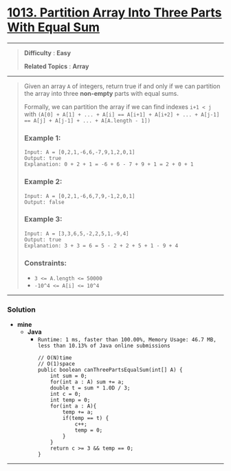 # [1013. Partition Array Into Three Parts With Equal Sum](https://leetcode.com/problems/partition-array-into-three-parts-with-equal-sum/)

---

> **Difficulty** : **Easy**
>
> **Related Topics** : **Array**

---

> Given an array `A` of integers, return true if and only if we can partition the array into three **non-empty** parts with equal sums.
>
> Formally, we can partition the array if we can find indexes `i+1 < j` with `(A[0] + A[1] + ... + A[i] == A[i+1] + A[i+2] + ... + A[j-1] == A[j] + A[j-1] + ... + A[A.length - 1])`
>
>
>
> ### Example 1:
> ```
> Input: A = [0,2,1,-6,6,-7,9,1,2,0,1]
> Output: true
> Explanation: 0 + 2 + 1 = -6 + 6 - 7 + 9 + 1 = 2 + 0 + 1
> ```
>
> ### Example 2:
> ```
> Input: A = [0,2,1,-6,6,7,9,-1,2,0,1]
> Output: false
> ```
>
> ### Example 3:
> ```
> Input: A = [3,3,6,5,-2,2,5,1,-9,4]
> Output: true
> Explanation: 3 + 3 = 6 = 5 - 2 + 2 + 5 + 1 - 9 + 4
> ```
>
> ### Constraints:
> * `3 <= A.length <= 50000`
> * `-10^4 <= A[i] <= 10^4`

---


### Solution
* **mine**
  * **Java**
    * `Runtime: 1 ms, faster than 100.00%, Memory Usage: 46.7 MB, less than 10.13% of Java online submissions`
      ```
      // O(N)time
      // O(1)space
      public boolean canThreePartsEqualSum(int[] A) {
          int sum = 0;
          for(int a : A) sum += a;
          double t = sum * 1.0D / 3;
          int c = 0;
          int temp = 0;
          for(int a : A){
              temp += a;
              if(temp == t) {
                  c++;
                  temp = 0;
              }
          }
          return c >= 3 && temp == 0;
      }
      ```

---
